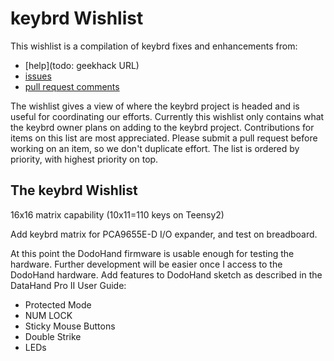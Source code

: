 keybrd Wishlist
===============
This wishlist is a compilation of keybrd fixes and enhancements from:
* [help](todo: geekhack URL)
* [issues](https://github.com/wolfv6/Keybrd/issues)
* [pull request comments](https://github.com/wolfv6/keybrd/pulls)

The wishlist gives a view of where the keybrd project is headed and is useful for coordinating our efforts.
Currently this wishlist only contains what the keybrd owner plans on adding to the keybrd project.
Contributions for items on this list are most appreciated.
Please submit a pull request before working on an item, so we don't duplicate effort.
The list is ordered by priority, with highest priority on top.

The keybrd Wishlist
-------------------
16x16 matrix capability (10x11=110 keys on Teensy2)

Add keybrd matrix for PCA9655E-D I/O expander, and test on breadboard.

At this point the DodoHand firmware is usable enough for testing the hardware.
Further development will be easier once I access to the DodoHand hardware.
Add features to DodoHand sketch as described in the DataHand Pro II User Guide:
* Protected Mode
* NUM LOCK
* Sticky Mouse Buttons
* Double Strike
* LEDs
